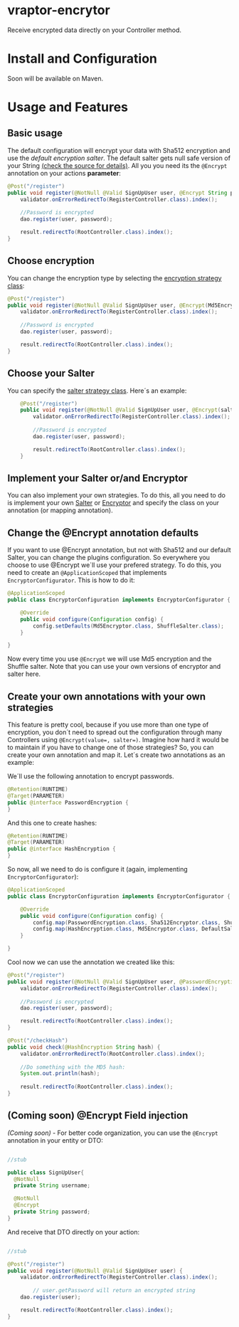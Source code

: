 # vraptor-encrytor

Receive encrypted data directly on your Controller method.

# Install and Configuration

Soon will be available on Maven.

# Usage and Features

## Basic usage

The default configuration will encrypt your data with Sha512 encryption and use the *default encryption salter*. The default salter gets null safe version of your String [(check the source for details)](https://github.com/SifionSolution/vraptor-encryptor/blob/work/src/com/sifionsolution/vraptor/encryptor/salter/implementation/DefaultSalter.java#L11).  All you you need its the ```@Encrypt``` annotation on your actions **parameter**:

```java
@Post("/register")
public void register(@NotNull @Valid SignUpUser user, @Encrypt String password) {
	validator.onErrorRedirectTo(RegisterController.class).index();
    
    //Password is encrypted
	dao.register(user, password);

	result.redirectTo(RootController.class).index();
}
``` 

## Choose encryption

You can change the encryption type by selecting the [encryption strategy class](https://github.com/SifionSolution/vraptor-encryptor/tree/work/src/com/sifionsolution/vraptor/encryptor/implementation):

```java
@Post("/register")
public void register(@NotNull @Valid SignUpUser user, @Encrypt(Md5Encryptor.class) String password) {
	validator.onErrorRedirectTo(RegisterController.class).index();
    
    //Password is encrypted
	dao.register(user, password);

	result.redirectTo(RootController.class).index();
}
```

## Choose your Salter

You can specify the [salter strategy class](https://github.com/SifionSolution/vraptor-encryptor/tree/work/src/com/sifionsolution/vraptor/encryptor/salter/implementation). Here´s an example:

```java
	@Post("/register")
	public void register(@NotNull @Valid SignUpUser user, @Encrypt(salter=ShuffleSalter.class) String password) {
		validator.onErrorRedirectTo(RegisterController.class).index();
 	    
 	    //Password is encrypted
		dao.register(user, password);

		result.redirectTo(RootController.class).index();
	}
```



## Implement your Salter or/and Encryptor

You can also implement your own strategies. To do this, all you need to do is implement your own [Salter](https://github.com/SifionSolution/vraptor-encryptor/blob/work/src/com/sifionsolution/vraptor/encryptor/salter/Salter.java) or [Encryptor](https://github.com/SifionSolution/vraptor-encryptor/blob/work/src/com/sifionsolution/vraptor/encryptor/Encryptor.java)
and specify the class on your annotation (or mapping annotation).

## Change the @Encrypt annotation defaults 

If you want to use @Encrypt annotation, but not with Sha512 and our default Salter, you can change the plugins configuration. So everywhere you choose to use @Encrypt we´ll use your prefered strategy.
To do this, you need to create an ```@ApplicationScoped``` that implements ```EncryptorConfigurator```.
This is how to do it:

```java
@ApplicationScoped
public class EncryptorConfiguration implements EncryptorConfigurator {

	@Override
	public void configure(Configuration config) {
		config.setDefaults(Md5Encryptor.class, ShuffleSalter.class);
	}

}
```

Now every time you use ```@Encrypt``` we will use Md5 encryption and the Shuffle salter. Note that you can use your own versions of encryptor and salter here.
 
## Create your own annotations with your own strategies

This feature is pretty cool, because if you use more than one type of encryption, you don´t need to spread out the configuration through many Controllers using ```@Encrypt(value=, salter=)```. Imagine how hard it would be to maintain if you have to change one of those strategies?
So, you can create your own annotation and map it. Let´s create two annotations as an example:

We´ll use the following annotation to encrypt passwords.

```java
@Retention(RUNTIME)
@Target(PARAMETER)
public @interface PasswordEncryption {
}
```

And this one to create hashes:

```java
@Retention(RUNTIME)
@Target(PARAMETER)
public @interface HashEncryption {
}
```

So now, all we need to do is configure it (again, implementing ```EncryptorConfigurator```):

```java
@ApplicationScoped
public class EncryptorConfiguration implements EncryptorConfigurator {

	@Override
	public void configure(Configuration config) {
		config.map(PasswordEncryption.class, Sha512Encryptor.class, ShuffleSalter.class);
		config.map(HashEncryption.class, Md5Encryptor.class, DefaultSalter.class);
	}

}
```

Cool now we can use the annotation we created like this:

```java
@Post("/register")
public void register(@NotNull @Valid SignUpUser user, @PasswordEncryption String password) {
	validator.onErrorRedirectTo(RegisterController.class).index();
    
    //Password is encrypted
	dao.register(user, password);

	result.redirectTo(RootController.class).index();
}

@Post("/checkHash")
public void check(@HashEncryption String hash) {
	validator.onErrorRedirectTo(RootController.class).index();
    
	//Do something with the MD5 hash:
	System.out.println(hash);
	
	result.redirectTo(RootController.class).index();
}
```



## (Coming soon) @Encrypt Field injection

*(Coming soon)* - For better code organization, you can use the ```@Encrypt``` annotation in your entity or DTO:


```java

//stub

public class SignUpUser{
  @NotNull
  private String username;

  @NotNull
  @Encrypt
  private String password;
}
```

And receive that DTO directly on your action:

```java

//stub

@Post("/register")
public void register(@NotNull @Valid SignUpUser user) {
	validator.onErrorRedirectTo(RegisterController.class).index();
        
        // user.getPassword will return an encrypted string
	dao.register(user); 

	result.redirectTo(RootController.class).index();
}

```
